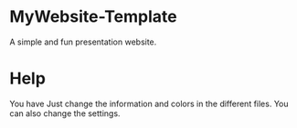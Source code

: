 # MyWebsite-Template
A simple and fun presentation website. 

# Help
You have Just change the information and colors in the different files. You can also change the settings.
